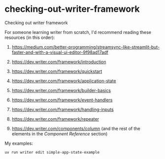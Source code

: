 # checking-out-writer-framework
Checking out writer framework

For someone learning writer from scratch, I'd recommend reading these resources (in this order): 

1. https://medium.com/better-programming/streamsync-like-streamlit-but-faster-and-with-a-visual-ui-editor-9f98ad17adf

2. https://dev.writer.com/framework/introduction

3. https://dev.writer.com/framework/quickstart

4. https://dev.writer.com/framework/application-state

5. https://dev.writer.com/framework/builder-basics

6. https://dev.writer.com/framework/event-handlers

7. https://dev.writer.com/framework/handling-inputs

8. https://dev.writer.com/framework/repeater

9. https://dev.writer.com/components/column (and the rest of the elements in the *Component Reference* section)

My examples:

```bash
uv run writer edit simple-app-state-example
```
